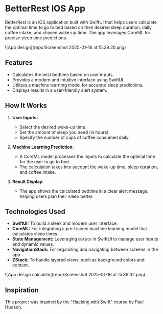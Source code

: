 # BetterRest IOS App

BetterRest is an iOS application built with SwiftUI that helps users calculate the optimal time to go to bed based on their desired sleep duration, daily coffee intake, and chosen wake-up time. The app leverages CoreML for precise sleep time predictions.

![App design](repo/Screenshot 2025-01-16 at 15.39.20.png)

## **Features**
- Calculates the best bedtime based on user inputs.
- Provides a modern and intuitive interface using SwiftUI.
- Utilizes a machine learning model for accurate sleep predictions.
- Displays results in a user-friendly alert system.

## **How It Works**
1. **User Inputs:**
   - Select the desired wake-up time.
   - Set the amount of sleep you need (in hours).
   - Specify the number of cups of coffee consumed daily.

2. **Machine Learning Prediction:**
   - A CoreML model processes the inputs to calculate the optimal time for the user to go to bed.
   - The calculation takes into account the wake-up time, sleep duration, and coffee intake.

3. **Result Display:**
   - The app shows the calculated bedtime in a clear alert message, helping users plan their sleep better.

## **Technologies Used**
- **SwiftUI:** To build a sleek and modern user interface.
- **CoreML:** For integrating a pre-trained machine learning model that calculates sleep times.
- **State Management:** Leveraging `@State` in SwiftUI to manage user inputs and dynamic values.
- **NavigationStack:** For organizing and navigating between screens in the app.
- **ZStack:** To handle layered views, such as background colors and content.

![App design calculate](repo/Screenshot 2025-01-16 at 15.39.32.png)

## **Inspiration**
This project was inspired by the ["Hacking with Swift"](https://www.hackingwithswift.com/) course by Paul Hudson.


